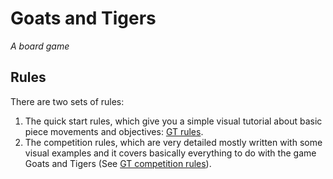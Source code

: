 # Goats and Tigers
_A board game_

## Rules
There are two sets of rules:
1. The quick start rules, which give you a simple visual tutorial about basic piece movements and objectives: [GT rules](https://goats-and-tigers.ashtyn.land/rules).
2. The competition rules, which are very detailed mostly written with some visual examples and it covers basically everything to do with the game Goats and Tigers 
(See [GT competition rules](https://1drv.ms/b/s!AqPJdksWVs3lwgRPnOu71X0jgTnL)).

